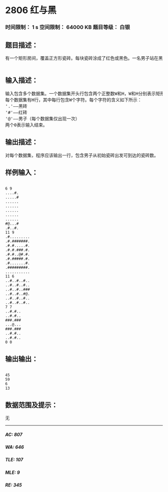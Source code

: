 # 2806 红与黑   
### 时间限制： 1 s     空间限制： 64000 KB     题目等级： 白银  
## 题目描述：  

<pre>
有一个矩形房间，覆盖正方形瓷砖。每块瓷砖涂成了红色或黑色。一名男子站在黑色的瓷砖上，由此出发，可以移到四个相邻瓷砖之一，但他不能移动到红砖上，只能移动到黑砖上。编写一个程序，计算他通过重复上述移动所能经过的黑砖数。
 
</pre>
  
  
## 输入描述：  

<pre>
输入包含多个数据集。一个数据集开头行包含两个正整数W和H，W和H分别表示矩形房间的列数和行数，且都不超过20.  
每个数据集有H行，其中每行包含W个字符。每个字符的含义如下所示：  
'.'——黑砖  
'#'——红砖  
'@'——男子（每个数据集仅出现一次）  
两个0表示输入结束。
</pre>
  
  
## 输出描述：  

<pre>
对每个数据集，程序应该输出一行，包含男子从初始瓷砖出发可到达的瓷砖数。
</pre>
  
  
## 样例输入：  

<pre><code>
6 9  
....#.  
.....#  
......  
......  
......  
......  
......  
#@...#  
.#..#.  
11 9  
.#.........  
.#.#######.  
.#.#.....#.  
.#.#.###.#.  
.#.#..@#.#.  
.#.#####.#.  
.#.......#.  
.#########.  
...........  
11 6  
..#..#..#..  
..#..#..#..  
..#..#..###  
..#..#..#@.  
..#..#..#..  
..#..#..#..  
7 7  
..#.#..  
..#.#..  
###.###  
...@...  
###.###  
..#.#..  
..#.#..  
0 0
</code></pre>
  
  
## 输出输出：  

<pre><code>
45  
59  
6  
13
</code></pre>
  
  
## 数据范围及提示：  

<pre>
无
</pre>
  
  
***  

##### AC: 807  
##### WA: 646  
##### TLE: 107  
##### MLE: 9  
##### RE: 345  
